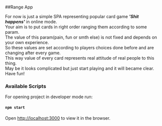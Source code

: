 
##Range App

For now is just a simple SPA representing popular card game <i><b>'Shit happens'</b></i> in online mode.<br>
Your aim is to put cards in right order ranging them according to some param. <br>
The value of this param(pain, fun or smth else) is not fixed and depends on your own experience.<br> 
So these values  are set according to players choices done before and are changing after every game.<br>
This way value of every card represents real attitude of real people to this thing.<br>
May be it looks complicated but just start playing and it will became clear.<br>
Have fun!<br>

### Available Scripts

For opening project in developer mode run:

#### `npm start`

Open [http://localhost:3000](http://localhost:3000) to view it in the browser.

